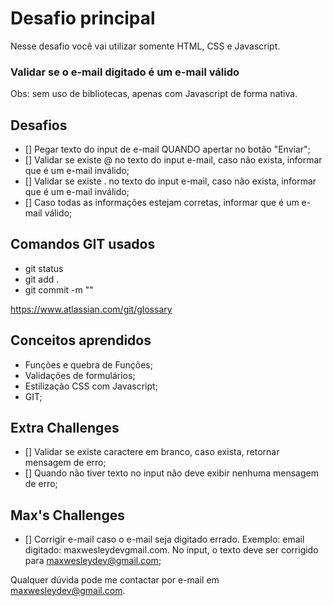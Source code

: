 # Desafio principal
Nesse desafio você vai utilizar somente HTML, CSS e Javascript.

### Validar se o e-mail digitado é um e-mail válido
Obs: sem uso de bibliotecas, apenas com Javascript de forma nativa.

## Desafios
- [] Pegar texto do input de e-mail QUANDO apertar no botão "Enviar";
- [] Validar se existe @ no texto do input e-mail, caso não exista, informar
que é um e-mail inválido;
- [] Validar se existe . no texto do input e-mail, caso não exista, informar
que é um e-mail inválido;
- [] Caso todas as informações estejam corretas, informar que é um e-mail válido;

## Comandos GIT usados
- git status
- git add . 
- git commit -m ""

https://www.atlassian.com/git/glossary

## Conceitos aprendidos
- Funções e quebra de Funções;
- Validações de formulários;
- Estilização CSS com Javascript;
- GIT;

## Extra Challenges
- [] Validar se existe caractere em branco, caso exista, retornar mensagem de erro;
- [] Quando não tiver texto no input não deve exibir nenhuma mensagem de erro;

## Max's Challenges
- [] Corrigir e-mail caso o e-mail seja digitado errado. Exemplo: email digitado:
    maxwesleydevgmail.com. 
    No input, o texto deve ser corrigido para maxwesleydev@gmail.com;



Qualquer dúvida pode me contactar por e-mail em maxwesleydev@gmail.com.

